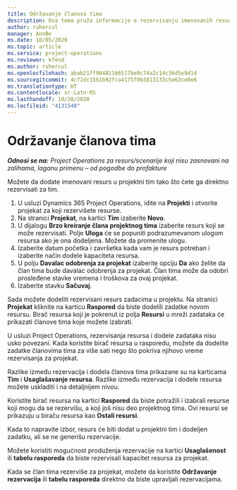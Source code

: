 ```yaml
---
title: Održavanje članova tima
description: Ova tema pruža informacije o rezervisanju imenovanih resursa za timove projekta i njihovom dodeljivanju zadacima.
author: ruhercul
manager: AnnBe
ms.date: 10/05/2020
ms.topic: article
ms.service: project-operations
ms.reviewer: kfend
ms.author: ruhercul
ms.openlocfilehash: abab21ff98481166517be0c74a2c14c36d5e9d1d
ms.sourcegitcommit: 4cf1dc1561b92fca4175f0b3813133c5e63ce8e6
ms.translationtype: HT
ms.contentlocale: sr-Latn-RS
ms.lasthandoff: 10/28/2020
ms.locfileid: "4131540"
---
```

# <a name="maintain-team-members"></a>Održavanje članova tima

_**Odnosi se na:** Project Operations za resurs/scenarije koji nisu zasnovani na zalihama, laganu primenu – od pogodbe do profakture_

Možete da dodate imenovani resurs u projektni tim tako što ćete ga direktno rezervisati za tim.

1. U usluzi Dynamics 365 Project Operations, idite na **Projekti** i otvorite projekat za koji rezervišete resurse.
2. Na stranici **Projekat**, na kartici **Tim** izaberite **Novo**. 
3. U dijalogu **Brzo kreiranje člana projektnog tima** izaberite resurs koji se može rezervisati. Polje **Uloga** će se popuniti podrazumevanom ulogom resursa ako je ona dodeljena. Možete da promenite ulogu. 
4. Izaberite datum početka i završetka kada vam je resurs potreban i izaberite način dodele kapaciteta resursa. 
5. U polju **Davalac odobrenja za projekat** izaberite opciju **Da** ako želite da član tima bude davalac odobrenja za projekat. Član tima može da odobri prosleđene stavke vremena i troškova za ovaj projekat. 
6. Izaberite stavku **Sačuvaj**.

Sada možete dodeliti rezervisani resurs zadacima u projektu. Na stranici **Projekat** kliknite na karticu **Raspored** da biste dodelili zadatke novom resursu. Birač resursa koji je pokrenut iz polja **Resursi** u mreži zadataka će prikazati članove tima koje možete izabrati.


U usluzi Project Operations, rezervisanja resursa i dodele zadataka nisu usko povezani. Kada koristite birač resursa u rasporedu, možete da dodelite zadatke članovima tima za više sati nego što pokriva njihovo vreme rezervisanja za projekat.

Razlike između rezervacija i dodela članova tima prikazane su na karticama **Tim** i **Usaglašavanje resursa**. Razlike između rezervacija i dodele resursa možete uskladiti i na detaljnijem nivou.

Koristite birač resursa na kartici **Raspored** da biste potražili i izabrali resurse koji mogu da se rezervišu, a koji još nisu deo projektnog tima. Ovi resursi se prikazuju u biraču resursa kao **Ostali resursi**.

Kada to napravite izbor, resurs će biti dodat u projektni tim i dodeljen zadatku, ali se ne generišu rezervacije.

Možete koristiti mogućnost produženja rezervacije na kartici **Usaglašenost** ili **tabelu rasporeda** da biste rezervisali kapacitet resursa za projekat.

Kada se član tima rezerviše za projekat, možete da koristite **Održavanje rezervacija** ili **tabelu rasporeda** direktno da biste upravljali rezervacijama.
